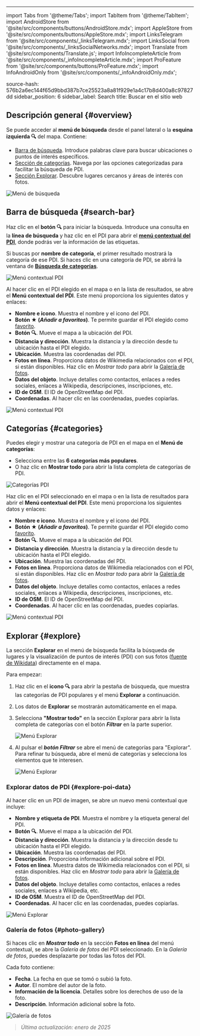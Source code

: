 ---
import Tabs from '@theme/Tabs';
import TabItem from '@theme/TabItem';
import AndroidStore from '@site/src/components/buttons/AndroidStore.mdx';
import AppleStore from '@site/src/components/buttons/AppleStore.mdx';
import LinksTelegram from '@site/src/components/_linksTelegram.mdx';
import LinksSocial from '@site/src/components/_linksSocialNetworks.mdx';
import Translate from '@site/src/components/Translate.js';
import InfoIncompleteArticle from '@site/src/components/_infoIncompleteArticle.mdx';
import ProFeature from '@site/src/components/buttons/ProFeature.mdx';
import InfoAndroidOnly from '@site/src/components/_infoAndroidOnly.mdx';

source-hash: 576b2a6ec144f65d9bbd387b7ce25523a8a81f929e1a4c17b8d400a8c97827dd
sidebar_position: 6
sidebar_label: Search
title: Buscar en el sitio web

<InfoIncompleteArticle/>

## Descripción general {#overview}

Se puede acceder al **menú de búsqueda** desde el panel lateral o la **esquina izquierda 🔍** del mapa. Contiene:

- [Barra de búsqueda](#search-bar). Introduce palabras clave para buscar ubicaciones o puntos de interés específicos.
- [Sección de categorías](#categories). Navega por las opciones categorizadas para facilitar la búsqueda de PDI.
- [Sección Explorar](#explore). Descubre lugares cercanos y áreas de interés con fotos.

![Menú de búsqueda](@site/static/img/web/search.png)

## Barra de búsqueda {#search-bar}

Haz clic en el **botón 🔍** para iniciar la búsqueda. Introduce una consulta en la **línea de búsqueda** y haz clic en el PDI para abrir el [**menú contextual del PDI**](#explore-poi-data), donde podrás ver la información de las etiquetas.

Si buscas por **nombre de categoría**, el primer resultado mostrará la categoría de ese PDI. Si haces clic en una categoría de PDI, se abrirá la ventana de [**Búsqueda de categorías**](#categories).

![Menú contextual PDI](@site/static/img/web/context_menu_poi.png)

Al hacer clic en el PDI elegido en el mapa o en la lista de resultados, se abre el **Menú contextual del PDI**. Este menú proporciona los siguientes datos y enlaces:

- **Nombre e icono**. Muestra el nombre y el icono del PDI.
- **Botón ★ (*Añadir a favoritos*)**. Te permite guardar el PDI elegido como [favorito](../web/web-userdata.mdx#add--edit-favorite).
- **Botón 🔍**. Mueve el mapa a la ubicación del PDI.
- **Distancia y dirección**. Muestra la distancia y la dirección desde tu ubicación hasta el PDI elegido.
- **Ubicación**. Muestra las coordenadas del PDI.
- **Fotos en línea**. Proporciona datos de Wikimedia relacionados con el PDI, si están disponibles. Haz clic en *Mostrar todo* para abrir la [Galería de fotos](#photo-gallery).
- **Datos del objeto**. Incluye detalles como contactos, enlaces a redes sociales, enlaces a Wikipedia, descripciones, inscripciones, etc.
- **ID de OSM**. El ID de OpenStreetMap del PDI.
- **Coordenadas**. Al hacer clic en las coordenadas, puedes copiarlas.

![Menú contextual PDI](@site/static/img/web/context_menu_poi_1.png)

## Categorías {#categories}

Puedes elegir y mostrar una categoría de PDI en el mapa en el **Menú de categorías**:

- Selecciona entre las **6 categorías más populares**.
- O haz clic en **Mostrar todo** para abrir la lista completa de categorías de PDI.

![Categorías PDI](@site/static/img/web/categories_poi.png)

Haz clic en el PDI seleccionado en el mapa o en la lista de resultados para abrir el **Menú contextual del PDI**. Este menú proporciona los siguientes datos y enlaces:

- **Nombre e icono**. Muestra el nombre y el icono del PDI.
- **Botón ★ (*Añadir a favoritos*)**. Te permite guardar el PDI elegido como [favorito](../web/web-userdata.mdx#add--edit-favorite).
- **Botón 🔍**. Mueve el mapa a la ubicación del PDI.
- **Distancia y dirección**. Muestra la distancia y la dirección desde tu ubicación hasta el PDI elegido.
- **Ubicación**. Muestra las coordenadas del PDI.
- **Fotos en línea**. Proporciona datos de Wikimedia relacionados con el PDI, si están disponibles. Haz clic en *Mostrar todo* para abrir la [Galería de fotos](#photo-gallery).
- **Datos del objeto**. Incluye detalles como contactos, enlaces a redes sociales, enlaces a Wikipedia, descripciones, inscripciones, etc.
- **ID de OSM**. El ID de OpenStreetMap del PDI.
- **Coordenadas**. Al hacer clic en las coordenadas, puedes copiarlas.

![Menú contextual PDI](@site/static/img/web/categories_poi_1.png)

## Explorar {#explore}

La sección **Explorar** en el menú de búsqueda facilita la búsqueda de lugares y la visualización de puntos de interés (PDI) con sus fotos ([fuente de Wikidata](https://www.wikidata.org/)) directamente en el mapa.

Para empezar:

1. Haz clic en el **icono 🔍** para abrir la pestaña de búsqueda, que muestra las categorías de PDI populares y el menú **Explorar** a continuación.
2. Los datos de **Explorar** se mostrarán automáticamente en el mapa.
3. Selecciona **"Mostrar todo"** en la sección Explorar para abrir la lista completa de categorías con el botón ***Filtrar*** en la parte superior.

   ![Menú Explorar](@site/static/img/web/explore.png)

4. Al pulsar el ***botón Filtrar*** se abre el menú de categorías para "Explorar". Para refinar tu búsqueda, abre el menú de categorías y selecciona los elementos que te interesen.

   ![Menú Explorar](@site/static/img/web/explore_cat.png)

### Explorar datos de PDI {#explore-poi-data}

Al hacer clic en un PDI de imagen, se abre un nuevo menú contextual que incluye:

- **Nombre y etiqueta de PDI**. Muestra el nombre y la etiqueta general del PDI.
- **Botón 🔍**. Mueve el mapa a la ubicación del PDI.
- **Distancia y dirección**. Muestra la distancia y la dirección desde tu ubicación hasta el PDI elegido.
- **Ubicación**. Muestra las coordenadas del PDI.
- **Descripción**. Proporciona información adicional sobre el PDI.
- **Fotos en línea**. Muestra datos de Wikimedia relacionados con el PDI, si están disponibles. Haz clic en *Mostrar todo* para abrir la [Galería de fotos](#photo-gallery).
- **Datos del objeto**. Incluye detalles como contactos, enlaces a redes sociales, enlaces a Wikipedia, etc.
- **ID de OSM**. Muestra el ID de OpenStreetMap del PDI.
- **Coordenadas**. Al hacer clic en las coordenadas, puedes copiarlas.

![Menú Explorar](@site/static/img/web/poi_context.png)

### Galería de fotos {#photo-gallery}

Si haces clic en ***Mostrar todo*** en la sección **Fotos en línea** del menú contextual, se abre la *Galería de fotos* del PDI seleccionado.
En la *Galería de fotos*, puedes desplazarte por todas las fotos del PDI.

Cada foto contiene:

- **Fecha**. La fecha en que se tomó o subió la foto.
- **Autor**. El nombre del autor de la foto.
- **Información de la licencia**. Detalles sobre los derechos de uso de la foto.
- **Descripción**. Información adicional sobre la foto.

![Galería de fotos](@site/static/img/web/poi_photo.png)

> *Última actualización: enero de 2025*